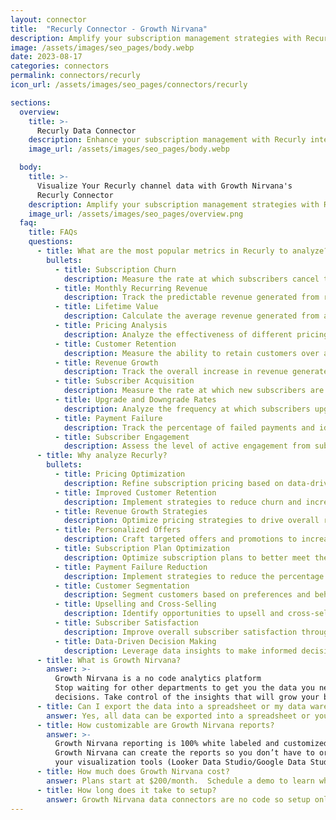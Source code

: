 ```yaml
---
layout: connector
title:  "Recurly Connector - Growth Nirvana"
description: Amplify your subscription management strategies with Recurly integration, gaining actionable insights from customer data analysis.
image: /assets/images/seo_pages/body.webp
date: 2023-08-17
categories: connectors
permalink: connectors/recurly
icon_url: /assets/images/seo_pages/connectors/recurly

sections:
  overview:
    title: >-
      Recurly Data Connector
    description: Enhance your subscription management with Recurly integration. Seamlessly sync marketing data, unlocking insights that shape pricing strategies, customer retention, and revenue growth.
    image_url: /assets/images/seo_pages/body.webp

  body:
    title: >-
      Visualize Your Recurly channel data with Growth Nirvana's
      Recurly Connector
    description: Amplify your subscription management strategies with Recurly integration, gaining actionable insights from customer data analysis.
    image_url: /assets/images/seo_pages/overview.png
  faq:
    title: FAQs
    questions:
      - title: What are the most popular metrics in Recurly to analyze?
        bullets:
          - title: Subscription Churn
            description: Measure the rate at which subscribers cancel their subscriptions.
          - title: Monthly Recurring Revenue
            description: Track the predictable revenue generated from recurring subscriptions each month.
          - title: Lifetime Value
            description: Calculate the average revenue generated from a single customer throughout their entire relationship with your business.
          - title: Pricing Analysis
            description: Analyze the effectiveness of different pricing strategies on revenue generation.
          - title: Customer Retention
            description: Measure the ability to retain customers over a given period of time.
          - title: Revenue Growth
            description: Track the overall increase in revenue generated from subscriptions over time.
          - title: Subscriber Acquisition
            description: Measure the rate at which new subscribers are acquired.
          - title: Upgrade and Downgrade Rates
            description: Analyze the frequency at which subscribers upgrade or downgrade their subscription plans.
          - title: Payment Failure
            description: Track the percentage of failed payments and identify strategies to reduce them.
          - title: Subscriber Engagement
            description: Assess the level of active engagement from subscribers with your subscription offerings.
      - title: Why analyze Recurly?
        bullets:
          - title: Pricing Optimization
            description: Refine subscription pricing based on data-driven insights.
          - title: Improved Customer Retention
            description: Implement strategies to reduce churn and increase customer loyalty.
          - title: Revenue Growth Strategies
            description: Optimize pricing strategies to drive overall revenue growth.
          - title: Personalized Offers
            description: Craft targeted offers and promotions to increase subscriber engagement.
          - title: Subscription Plan Optimization
            description: Optimize subscription plans to better meet the needs of your target audience.
          - title: Payment Failure Reduction
            description: Implement strategies to reduce the percentage of failed payments and minimize revenue loss.
          - title: Customer Segmentation
            description: Segment customers based on preferences and behavior for more personalized marketing.
          - title: Upselling and Cross-Selling
            description: Identify opportunities to upsell and cross-sell additional products or services to existing subscribers.
          - title: Subscriber Satisfaction
            description: Improve overall subscriber satisfaction through better subscription management.
          - title: Data-Driven Decision Making
            description: Leverage data insights to make informed decisions about subscription strategies and offerings.
      - title: What is Growth Nirvana?
        answer: >-
          Growth Nirvana is a no code analytics platform 
          Stop waiting for other departments to get you the data you need to make critical business 
          decisions. Take control of the insights that will grow your business.
      - title: Can I export the data into a spreadsheet or my data warehouse?
        answer: Yes, all data can be exported into a spreadsheet or your data warehouse (Google BigQuery, AWS, Snowflake, Azure, etc)
      - title: How customizable are Growth Nirvana reports?
        answer: >-
          Growth Nirvana reporting is 100% white labeled and customized to your specifications.
          Growth Nirvana can create the reports so you don’t have to or you can connect
          your visualization tools (Looker Data Studio/Google Data Studio, Tableau, PowerBI, etc) to Growth Nirvana.
      - title: How much does Growth Nirvana cost?
        answer: Plans start at $200/month.  Schedule a demo to learn what plan is best for you.
      - title: How long does it take to setup?
        answer: Growth Nirvana data connectors are no code so setup only requires a few clicks.
---
```

